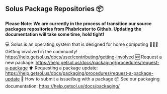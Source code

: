 ## Solus Package Repositories 📦

**Please Note: We are currently in the process of transition our source packages repositories from Phabricator to Github. Updating the documentation will take some time, hold tight!**

💻 Solus is an operating system that is designed for home computing
🧑‍🤝‍🧑 Getting involved in the community! https://help.getsol.us/docs/user/contributing/getting-involved
🆕 Request a new package: https://help.getsol.us/docs/packaging/procedures/request-a-package
⬆️ Requesting a package update: https://help.getsol.us/docs/packaging/procedures/request-a-package-update
🐛 How to submit a issue/bug with a package
📦 See our packaging documentation: https://help.getsol.us/docs/packaging/
